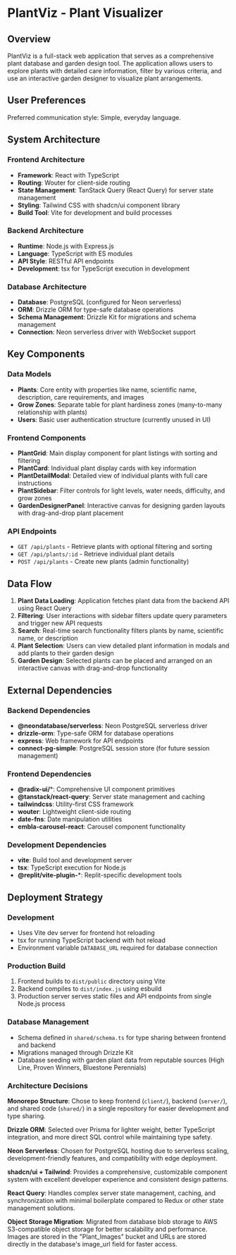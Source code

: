 # PlantViz - Plant Visualizer

## Overview

PlantViz is a full-stack web application that serves as a comprehensive plant database and garden design tool. The application allows users to explore plants with detailed care information, filter by various criteria, and use an interactive garden designer to visualize plant arrangements.

## User Preferences

Preferred communication style: Simple, everyday language.

## System Architecture

### Frontend Architecture
- **Framework**: React with TypeScript
- **Routing**: Wouter for client-side routing
- **State Management**: TanStack Query (React Query) for server state management
- **Styling**: Tailwind CSS with shadcn/ui component library
- **Build Tool**: Vite for development and build processes

### Backend Architecture
- **Runtime**: Node.js with Express.js
- **Language**: TypeScript with ES modules
- **API Style**: RESTful API endpoints
- **Development**: tsx for TypeScript execution in development

### Database Architecture
- **Database**: PostgreSQL (configured for Neon serverless)
- **ORM**: Drizzle ORM for type-safe database operations
- **Schema Management**: Drizzle Kit for migrations and schema management
- **Connection**: Neon serverless driver with WebSocket support

## Key Components

### Data Models
- **Plants**: Core entity with properties like name, scientific name, description, care requirements, and images
- **Grow Zones**: Separate table for plant hardiness zones (many-to-many relationship with plants)
- **Users**: Basic user authentication structure (currently unused in UI)

### Frontend Components
- **PlantGrid**: Main display component for plant listings with sorting and filtering
- **PlantCard**: Individual plant display cards with key information
- **PlantDetailModal**: Detailed view of individual plants with full care instructions
- **PlantSidebar**: Filter controls for light levels, water needs, difficulty, and grow zones
- **GardenDesignerPanel**: Interactive canvas for designing garden layouts with drag-and-drop plant placement

### API Endpoints
- `GET /api/plants` - Retrieve plants with optional filtering and sorting
- `GET /api/plants/:id` - Retrieve individual plant details
- `POST /api/plants` - Create new plants (admin functionality)

## Data Flow

1. **Plant Data Loading**: Application fetches plant data from the backend API using React Query
2. **Filtering**: User interactions with sidebar filters update query parameters and trigger new API requests
3. **Search**: Real-time search functionality filters plants by name, scientific name, or description
4. **Plant Selection**: Users can view detailed plant information in modals and add plants to their garden design
5. **Garden Design**: Selected plants can be placed and arranged on an interactive canvas with drag-and-drop functionality

## External Dependencies

### Backend Dependencies
- **@neondatabase/serverless**: Neon PostgreSQL serverless driver
- **drizzle-orm**: Type-safe ORM for database operations
- **express**: Web framework for API endpoints
- **connect-pg-simple**: PostgreSQL session store (for future session management)

### Frontend Dependencies
- **@radix-ui/***: Comprehensive UI component primitives
- **@tanstack/react-query**: Server state management and caching
- **tailwindcss**: Utility-first CSS framework
- **wouter**: Lightweight client-side routing
- **date-fns**: Date manipulation utilities
- **embla-carousel-react**: Carousel component functionality

### Development Dependencies
- **vite**: Build tool and development server
- **tsx**: TypeScript execution for Node.js
- **@replit/vite-plugin-***: Replit-specific development tools

## Deployment Strategy

### Development
- Uses Vite dev server for frontend hot reloading
- tsx for running TypeScript backend with hot reload
- Environment variable `DATABASE_URL` required for database connection

### Production Build
1. Frontend builds to `dist/public` directory using Vite
2. Backend compiles to `dist/index.js` using esbuild
3. Production server serves static files and API endpoints from single Node.js process

### Database Management
- Schema defined in `shared/schema.ts` for type sharing between frontend and backend
- Migrations managed through Drizzle Kit
- Database seeding with garden plant data from reputable sources (High Line, Proven Winners, Bluestone Perennials)

### Architecture Decisions

**Monorepo Structure**: Chose to keep frontend (`client/`), backend (`server/`), and shared code (`shared/`) in a single repository for easier development and type sharing.

**Drizzle ORM**: Selected over Prisma for lighter weight, better TypeScript integration, and more direct SQL control while maintaining type safety.

**Neon Serverless**: Chosen for PostgreSQL hosting due to serverless scaling, development-friendly features, and compatibility with edge deployment.

**shadcn/ui + Tailwind**: Provides a comprehensive, customizable component system with excellent developer experience and consistent design patterns.

**React Query**: Handles complex server state management, caching, and synchronization with minimal boilerplate compared to Redux or other state management solutions.

**Object Storage Migration**: Migrated from database blob storage to AWS S3-compatible object storage for better scalability and performance. Images are stored in the "Plant_Images" bucket and URLs are stored directly in the database's image_url field for faster access.